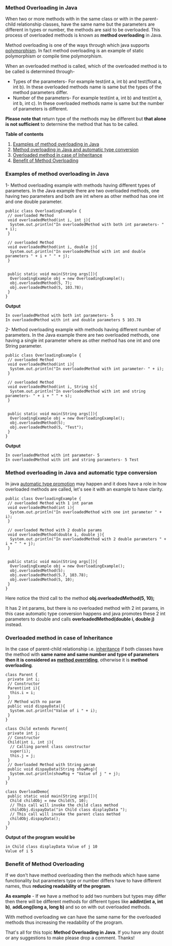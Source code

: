 ### Method Overloading in Java

When two or more methods with in the same class or with in the parent-child relationship classes, have the same name but the parameters are different in types or number, the methods are said to be overloaded. This process of overloaded methods is known as **method overloading** in Java.

Method overloading is one of the ways through which java supports [polymorphism](https://www.netjstech.com/2015/04/polymorphism-in-java.html). In fact method overloading is an example of static polymorphism or compile time polymorphism.

When an overloaded method is called, which of the overloaded method is to be called is determined through-

- Types of the parameters- For example test(int a, int b) and test(float a, int b). In these overloaded methods name is same but the types of the method parameters differ.
- Number of the parameters- For example test(int a, int b) and test(int a, int b, int c). In these overloaded methods name is same but the number of parameters is different.

**Please note that** return type of the methods may be different but **that alone is not sufficient** to determine the method that has to be called.

**Table of contents**

1. [Examples of method overloading in Java](https://www.netjstech.com/2015/04/method-overloading-in-java.html#methodoverloadingexp)
2. [Method overloading in Java and automatic type conversion](https://www.netjstech.com/2015/04/method-overloading-in-java.html#methodoverloadingconv)
3. [Overloaded method in case of Inheritance](https://www.netjstech.com/2015/04/method-overloading-in-java.html#methodoverloadingInheritance)
4. [Benefit of Method Overloading](https://www.netjstech.com/2015/04/method-overloading-in-java.html#methodoverloadingBenefit)



### Examples of method overloading in Java

1- Method overloading example with methods having different types of parameters. In the Java example there are two overloaded methods, one having two parameters and both are int where as other method has one int and one double parameter.

```
public class OverloadingExample {
 // overloaded Method
 void overloadedMethod(int i, int j){
  System.out.println("In overloadedMethod with both int parameters- " + i);
 }
 
 // overloaded Method
 void overloadedMethod(int i, double j){
  System.out.println("In overloadedMethod with int and double parameters " + i + " " + j);
 }
 
 
 public static void main(String args[]){ 
  OverloadingExample obj = new OverloadingExample();
  obj.overloadedMethod(5, 7);
  obj.overloadedMethod(5, 103.78);
 }
}
```

**Output**

```
In overloadedMethod with both int parameters- 5
In overloadedMethod with int and double parameters 5 103.78
```

2- Method overloading example with methods having different number of parameters. In the Java example there are two overloaded methods, one having a single int parameter where as other method has one int and one String parameter.

```
public class OverloadingExample {
 // overloaded Method
 void overloadedMethod(int i){
  System.out.println("In overloadedMethod with int parameter- " + i);
 }
 
 // overloaded Method
 void overloadedMethod(int i, String s){
  System.out.println("In overloadedMethod with int and string parameters- " + i + " " + s);
 }
 
 
 public static void main(String args[]){ 
  OverloadingExample obj = new OverloadingExample();
  obj.overloadedMethod(5);
  obj.overloadedMethod(5, "Test");
 }
}
```

**Output**

```
In overloadedMethod with int parameter- 5
In overloadedMethod with int and string parameters- 5 Test
```

### Method overloading in Java and automatic type conversion

In java [automatic type promotion](https://www.netjstech.com/2015/04/java-automatic-numeric-type-promotion.html) may happen and it does have a role in how overloaded methods are called, let's see it with an example to have clarity.

```
public class OverloadingExample {
 // overloaded Method with 1 int param
 void overloadedMethod(int i){
  System.out.println("In overloadedMethod with one int parameter " + i);
 }
 
 // overloaded Method with 2 double params
 void overloadedMethod(double i, double j){
  System.out.println("In overloadedMethod with 2 double parameters " + i + " " + j);
 }
 
 
 public static void main(String args[]){ 
  OverloadingExample obj = new OverloadingExample();
  obj.overloadedMethod(5);
  obj.overloadedMethod(5.7, 103.78);
  obj.overloadedMethod(5, 10);
 }
}
```

Here notice the third call to the method
**obj.overloadedMethod(5, 10);**

It has 2 int params, but there is no overloaded method with 2 int params, in this case automatic type conversion happens and java promotes these 2 int parameters to double and calls **overloadedMethod(double i, double j)** instead.

### Overloaded method in case of Inheritance

In the case of parent-child relationship i.e. [inheritance](https://www.netjstech.com/2015/04/inheritance-in-java.html) if both classes have the method with **same name and same number and type of parameters then it is considered as [method overriding](https://www.netjstech.com/2015/04/method-overriding-in-java.html)**, otherwise it is **method overloading**.

```
class Parent {
 private int i;
 // Constructor
 Parent(int i){
  this.i = i;
 }
 // Method with no param
 public void dispayData(){
  System.out.println("Value of i " + i);
 } 
}

class Child extends Parent{
 private int j;
 // Constructor
 Child(int i, int j){
  // Calling parent class constructor
  super(i);
  this.j = j;
 }
 // Overloaded Method with String param
 public void dispayData(String showMsg){
  System.out.println(showMsg + "Value of j " + j);
 } 
}

class OverloadDemo{
 public static void main(String args[]){ 
  Child childObj = new Child(5, 10);
  // This call will invoke the child class method
  childObj.dispayData("in Child class displayData ");
  // This call will invoke the parent class method
  childObj.dispayData();
 }
}
```

**Output of the program would be**

```
in Child class displayData Value of j 10
Value of i 5
```

### Benefit of Method Overloading

If we don't have method overloading then the methods which have same functionality but parameters type or number differs have to have different names, thus **reducing readability of the program**.

**As example** - If we have a method to add two numbers but types may differ then there will be different methods for different types like **addInt(int a, int b)**, **addLong(long a, long b)** and so on with out overloaded methods.

With method overloading we can have the same name for the overloaded methods thus increasing the readability of the program.

That's all for this topic **Method Overloading in Java**. If you have any doubt or any suggestions to make please drop a comment. Thanks!